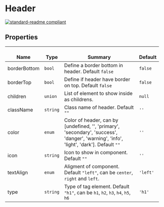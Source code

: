 # Header
  [![standard-readme compliant](https://img.shields.io/badge/standard--readme-OK-green.svg?style=flat-square)](https://github.com/RichardLitt/standard-readme)
  

  ## Properties
  | </br>Name | </br>Type | </br>Summary | </br>Default | 
| ---- | ---- | ---- | ---- |
| borderBottom | `bool` | Define a border bottom in header. Default `false` | `false` |
| borderTop | `bool` | Define if header have border on top. Default `false` | `false` |
| children | `union` | List of element to show inside as childrens. | `null` |
| className | `string` | Class name of header. Default `""` | `''` |
| color | `enum` | Color of header, can by [undefined, '', 'primary', 'secondary', 'success', 'danger', 'warning', 'info', 'light', 'dark']. Default `""` | `''` |
| icon | `string` | Icon to show in component. Default `""` | `''` |
| textAlign | `enum` | Aligment of component. Default `"left"`, can be `center`, `right` and `left`. | `'left'` |
| type | `string` | Type of tag element. Default `"h1"`, can be `h1`, `h2`, `h3`, `h4`, `h5`, `h6` | `'h1'` |
